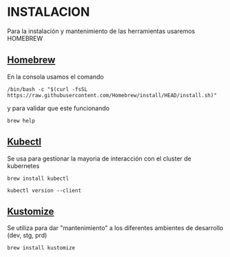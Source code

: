 # INSTALACION

Para la instalación y mantenimiento de las herramientas usaremos HOMEBREW

## [Homebrew](https://brew.sh/)

En la consola usamos el comando

```
/bin/bash -c "$(curl -fsSL https://raw.githubusercontent.com/Homebrew/install/HEAD/install.sh)"
```

y para validar que este funcionando

```
brew help
```

## [Kubectl](https://kubernetes.io/docs/tasks/tools/install-kubectl-linux/)

Se usa para gestionar la mayoria de interacción con el cluster de kubernetes

```
brew install kubectl

kubectl version --client
```


## [Kustomize](https://kustomize.io/)

Se utiliza para dar "mantenimiento" a los diferentes ambientes de desarrollo (dev, stg, prd)

```
brew install kustomize
```